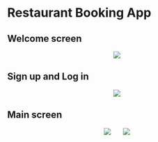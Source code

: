 # Restaurant Booking App

## Welcome screen

<p align="center">
<img " src="https://user-images.githubusercontent.com/75011041/206645188-2c2c37a3-5137-47d0-9683-601506c4edcc.jpg">
</p>


## Sign up and Log in
<p align="center" margin: 5px;>
<img src="https://user-images.githubusercontent.com/75011041/206644942-d40f3681-f48a-4a68-937a-e31096739cf0.jpg">
</p>
                                                                                                                
## Main screen
                                                                                                                
<p align="center">
<img src="https://user-images.githubusercontent.com/75011041/206464290-fd2e6165-8fb8-40a3-8ecf-e80053fbd3c8.png">
 &nbsp; &nbsp; &nbsp;
<img src="https://user-images.githubusercontent.com/75011041/206464290-fd2e6165-8fb8-40a3-8ecf-e80053fbd3c8.png">
</p>

                                                                                                                
